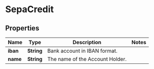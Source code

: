 

# SepaCredit

## Properties

Name | Type | Description | Notes
------------ | ------------- | ------------- | -------------
**iban** | **String** | Bank account in IBAN format. | 
**name** | **String** | The name of the Account Holder. | 



